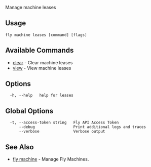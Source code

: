 Manage machine leases


## Usage
~~~
fly machine leases [command] [flags]
~~~

## Available Commands
* [clear](/docs/flyctl/machine-leases-clear/)	 - Clear machine leases
* [view](/docs/flyctl/machine-leases-view/)	 - View machine leases

## Options

~~~
  -h, --help   help for leases
~~~

## Global Options

~~~
  -t, --access-token string   Fly API Access Token
      --debug                 Print additional logs and traces
      --verbose               Verbose output
~~~

## See Also

* [fly machine](/docs/flyctl/machine/)	 - Manage Fly Machines.

